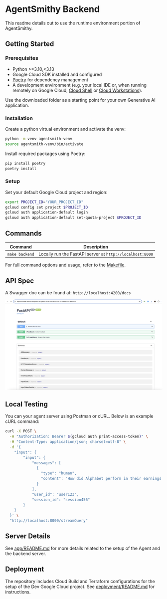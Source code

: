 # AgentSmithy Backend

This readme details out to use the runtime environment portion of AgentSmithy.

## Getting Started

### Prerequisites

- Python >=3.10,<3.13
- Google Cloud SDK installed and configured
- [Poetry](https://python-poetry.org/docs/#installation) for dependency management
- A development environment (e.g. your local IDE or, when running remotely on Google Cloud, [Cloud Shell](https://cloud.google.com/shell) or [Cloud Workstations](https://cloud.google.com/workstations)).

Use the downloaded folder as a starting point for your own Generative AI application.

### Installation

Create a python virtual environment and activate the venv:

```bash
python -m venv agentsmith-venv
source agentsmith-venv/bin/activate
```

Install required packages using Poetry:

```bash
pip install poetry
poetry install
```

### Setup

Set your default Google Cloud project and region:

```bash
export PROJECT_ID="YOUR_PROJECT_ID"
gcloud config set project $PROJECT_ID
gcloud auth application-default login
gcloud auth application-default set-quota-project $PROJECT_ID
```

## Commands

| Command              | Description                                                                                 |
| -------------------- | ------------------------------------------------------------------------------------------- |
| `make backend`       | Locally run the FastAPI server at `http://localhost:8000`                                   |


For full command options and usage, refer to the [Makefile](Makefile).

## API Spec

A Swagger doc can be found at: `http://localhost:4200/docs`

<p align="left">
    <img src="assets/images/docs_screenshot.png" alt="sample" width="1000"/>
</p>



## Local Testing

You can your agent server using Postman or cURL. Below is an example cURL command:

```bash
curl -X POST \
  -H "Authorization: Bearer $(gcloud auth print-access-token)" \
  -H "Content-Type: application/json; charset=utf-8" \
  -d '{
    "input": {
        "input": {
            "messages": [
              {
                "type": "human",
                "content": "How did Alphabet perform in their earnings reports in Q4 2024?"
              }
            ],
            "user_id": "user123",
            "session_id": "session456"
        }
    }
  }' \
  "http://localhost:8000/streamQuery"
```


## Server Details

See [app/README.md](deployment/README.md) for more details related to the setup of the Agent and the backend server.


## Deployment

The repository includes Cloud Build and Terraform configurations for the setup of the Dev Google Cloud project.
See [deployment/README.md](deployment/README.md) for instructions.

